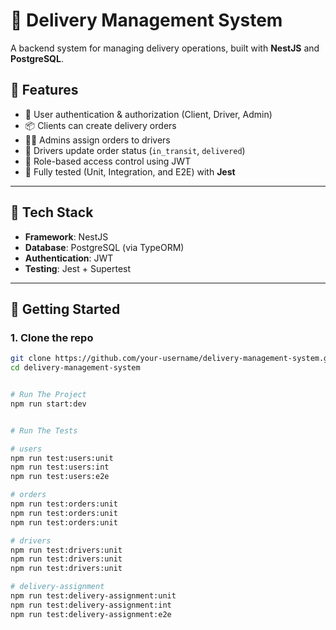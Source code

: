 # 🚚 Delivery Management System

A backend system for managing delivery operations, built with **NestJS** and **PostgreSQL**.

## 🧩 Features

- 👥 User authentication & authorization (Client, Driver, Admin)
- 📦 Clients can create delivery orders
- 🧑‍💼 Admins assign orders to drivers
- 🚚 Drivers update order status (`in_transit`, `delivered`)
- 👮 Role-based access control using JWT
- 🧪 Fully tested (Unit, Integration, and E2E) with **Jest**

---

## 📂 Tech Stack

- **Framework**: NestJS
- **Database**: PostgreSQL (via TypeORM)
- **Authentication**: JWT
- **Testing**: Jest + Supertest

---

## 🚀 Getting Started

### 1. Clone the repo

```bash
git clone https://github.com/your-username/delivery-management-system.git
cd delivery-management-system


# Run The Project
npm run start:dev


# Run The Tests

# users
npm run test:users:unit
npm run test:users:int
npm run test:users:e2e

# orders
npm run test:orders:unit
npm run test:orders:unit
npm run test:orders:unit

# drivers
npm run test:drivers:unit
npm run test:drivers:unit
npm run test:drivers:unit

# delivery-assignment
npm run test:delivery-assignment:unit
npm run test:delivery-assignment:int
npm run test:delivery-assignment:e2e






